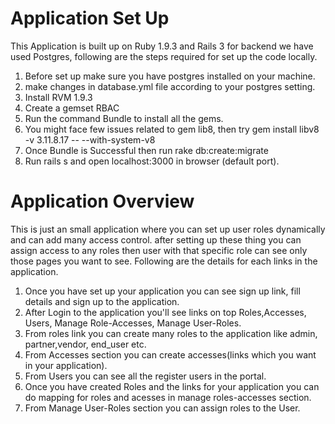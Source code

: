 
Application Set Up
====================

This Application is built up on Ruby 1.9.3 and Rails 3 for backend we have used Postgres, following are the steps required for set up the code locally.

1. Before set up make sure you have postgres installed on your machine.
2. make changes in database.yml file according to your postgres setting.
3. Install RVM 1.9.3
4. Create a gemset RBAC
5. Run the command Bundle to install all the gems.
6. You might face few issues related to gem lib8, then try gem install libv8 -v 3.11.8.17 -- --with-system-v8
7. Once Bundle is Successful then run rake db:create:migrate
8. Run rails s and open localhost:3000 in browser (default port).



Application Overview
======================

This is just an small application where you can set up user roles dynamically and can add many access control.
after setting up these thing you can assign access to any roles then user with that specific role can see only those pages you want to see. Following are the details for each links in the application.

1. Once you have set up your application you can see sign up link, fill details and sign up to the application.
2. After Login to the application  you'll see links on top Roles,Accesses, Users, Manage Role-Accesses, Manage User-Roles.
3. From roles link you can create many roles to the application like admin, partner,vendor, end_user etc.
4. From Accesses section you can create accesses(links which you want in your application).
5. From Users you can see all the register users in the portal.
6. Once you have created Roles and the links for your application you can do mapping for roles and acesses in manage roles-accesses section.
7. From Manage User-Roles section you can assign roles to the User.